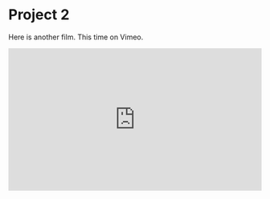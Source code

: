 # Project 2

Here is another film.   This time on Vimeo.

<div style="padding:56.25% 0 0 0;position:relative;"><iframe src="https://player.vimeo.com/video/452292521?badge=0&amp;autopause=0&amp;player_id=0&amp;app_id=58479" frameborder="0" allow="autoplay; fullscreen; picture-in-picture; clipboard-write" style="position:absolute;top:0;left:0;width:100%;height:100%;" title="2020-08-25-hubs-poster-room-audio"></iframe></div><script src="https://player.vimeo.com/api/player.js"></script>